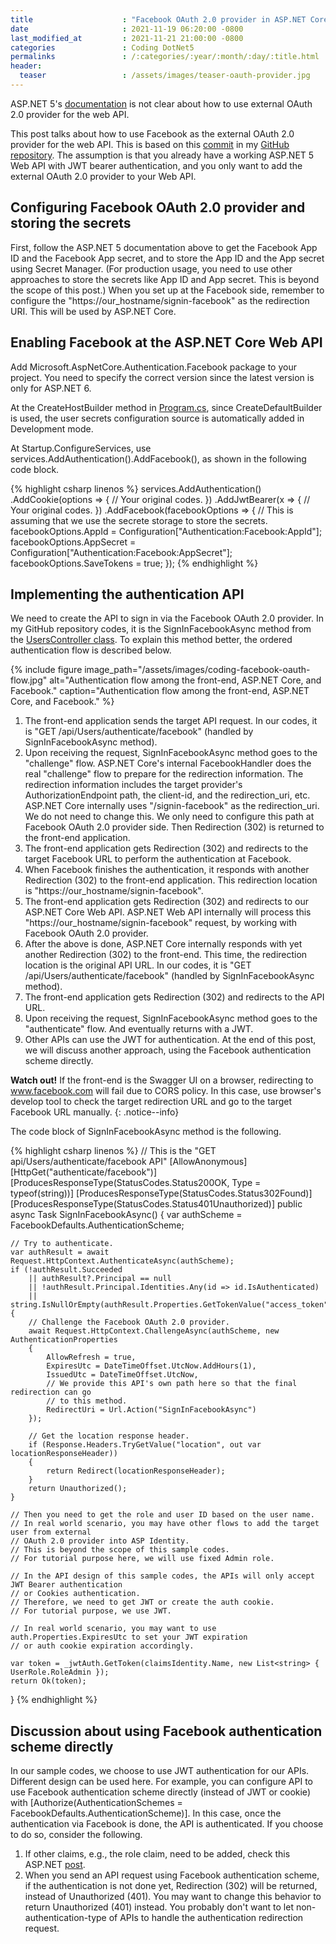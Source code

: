 ```yaml
---
title                    : "Facebook OAuth 2.0 provider in ASP.NET Core 5 Web API."
date                     : 2021-11-19 06:20:00 -0800
last_modified_at         : 2021-11-21 21:00:00 -0800
categories               : Coding DotNet5
permalinks               : /:categories/:year/:month/:day/:title.html
header:
  teaser                 : /assets/images/teaser-oauth-provider.jpg
---
```


ASP.NET 5's [documentation](https://docs.microsoft.com/en-us/aspnet/core/security/authentication/social/?view=aspnetcore-5.0&tabs=visual-studio) is not clear about how to use external OAuth 2.0 provider for the web API. 

This post talks about how to use Facebook as the external OAuth 2.0 provider for the web API. This is based on this [commit](https://github.com/charlehsin/net5-webapi-tutorial/commit/ef42ffa0f3633106fcb805001d38efca75595df6) in my [GitHub repository](https://github.com/charlehsin/net5-webapi-tutorial). The assumption is that you already have a working ASP.NET 5 Web API with JWT bearer authentication, and you only want to add the external OAuth 2.0 provider to your Web API.

## Configuring Facebook OAuth 2.0 provider and storing the secrets 

First, follow the ASP.NET 5 documentation above to get the Facebook App ID and the Facebook App secret, and to store the App ID and the App secret using Secret Manager. (For production usage, you need to use other approaches to store the secrets like App ID and App secret. This is beyond the scope of this post.) When you set up at the Facebook side, remember to configure the "https://our_hostname/signin-facebook" as the redirection URI. This will be used by ASP.NET Core.

## Enabling Facebook at the ASP.NET Core Web API

Add Microsoft.AspNetCore.Authentication.Facebook package to your project. You need to specify the correct version since the latest version is only for ASP.NET 6.

At the CreateHostBuilder method in [Program.cs](https://github.com/charlehsin/net5-webapi-tutorial/blob/main/TodoApi/Program.cs), since CreateDefaultBuilder is used, the user secrets configuration source is automatically added in Development mode.

At Startup.ConfigureServices, use services.AddAuthentication().AddFacebook(), as shown in the following code block.

{% highlight csharp linenos %}
services.AddAuthentication()
    .AddCookie(options =>
        {
            // Your original codes.
        })
    .AddJwtBearer(x =>
        {
            // Your original codes.
        })
    .AddFacebook(facebookOptions =>
        {
            // This is assuming that we use the secrete storage to store the secrets.
            facebookOptions.AppId = Configuration["Authentication:Facebook:AppId"];
            facebookOptions.AppSecret = Configuration["Authentication:Facebook:AppSecret"];
            facebookOptions.SaveTokens = true;
        });
{% endhighlight %}

## Implementing the authentication API

We need to create the API to sign in via the Facebook OAuth 2.0 provider. In my GitHub repository codes, it is the SignInFacebookAsync method from the [UsersController class](https://github.com/charlehsin/net5-webapi-tutorial/blob/main/TodoApi/Controllers/UsersController.cs). To explain this method better, the ordered authentication flow is described below.

{% include figure image_path="/assets/images/coding-facebook-oauth-flow.jpg" alt="Authentication flow among the front-end, ASP.NET Core, and Facebook." caption="Authentication flow among the front-end, ASP.NET Core, and Facebook." %}

1. The front-end application sends the target API request. In our codes, it is "GET /api/Users/authenticate/facebook" (handled by SignInFacebookAsync method).
2. Upon receiving the request, SignInFacebookAsync method goes to the "challenge" flow. ASP.NET Core's internal FacebookHandler does the real "challenge" flow to prepare for the redirection information. The redirection information includes the target provider's AuthorizationEndpoint path, the client-id, and the redirection_uri, etc. ASP.NET Core internally uses "/signin-facebook" as the redirection_uri. We do not need to change this. We only need to configure this path at Facebook OAuth 2.0 provider side. Then Redirection (302) is returned to the front-end application.
3. The front-end application gets Redirection (302) and redirects to the target Facebook URL to perform the authentication at Facebook.
4. When Facebook finishes the authentication, it responds with another Redirection (302) to the front-end application. This redirection location is "https://our_hostname/signin-facebook".
5. The front-end application gets Redirection (302) and redirects to our ASP.NET Core Web API. ASP.NET Web API internally will process this "https://our_hostname/signin-facebook" request, by working with Facebook OAuth 2.0 provider.
6. After the above is done, ASP.NET Core internally responds with yet another Redirection (302) to the front-end. This time, the redirection location is the original API URL. In our codes, it is "GET /api/Users/authenticate/facebook" (handled by SignInFacebookAsync method).
7. The front-end application gets Redirection (302) and redirects to the API URL.
8. Upon receiving the request, SignInFacebookAsync method goes to the "authenticate" flow. And eventually returns with a JWT.
9. Other APIs can use the JWT for authentication. At the end of this post, we will discuss another approach, using the Facebook authentication scheme directly.

**Watch out!** If the front-end is the Swagger UI on a browser, redirecting to www.facebook.com will fail due to CORS policy. In this case, use browser's develop tool to check the target redirection URL and go to the target Facebook URL manually.
{: .notice--info}

The code block of SignInFacebookAsync method is the following.

{% highlight csharp linenos %}
// This is the "GET api/Users/authenticate/facebook API"
[AllowAnonymous]
[HttpGet("authenticate/facebook")]
[ProducesResponseType(StatusCodes.Status200OK, Type = typeof(string))]
[ProducesResponseType(StatusCodes.Status302Found)]
[ProducesResponseType(StatusCodes.Status401Unauthorized)]
public async Task<IActionResult> SignInFacebookAsync()
{
    var authScheme = FacebookDefaults.AuthenticationScheme;

    // Try to authenticate.
    var authResult = await Request.HttpContext.AuthenticateAsync(authScheme);
    if (!authResult.Succeeded
        || authResult?.Principal == null
        || !authResult.Principal.Identities.Any(id => id.IsAuthenticated)
        || string.IsNullOrEmpty(authResult.Properties.GetTokenValue("access_token")))
    {
        // Challenge the Facebook OAuth 2.0 provider.
        await Request.HttpContext.ChallengeAsync(authScheme, new AuthenticationProperties
        {
            AllowRefresh = true,
            ExpiresUtc = DateTimeOffset.UtcNow.AddHours(1),
            IssuedUtc = DateTimeOffset.UtcNow,
            // We provide this API's own path here so that the final redirection can go
            // to this method.
            RedirectUri = Url.Action("SignInFacebookAsync")
        });

        // Get the location response header.
        if (Response.Headers.TryGetValue("location", out var locationResponseHeader))
        {
            return Redirect(locationResponseHeader);
        }
        return Unauthorized();
    }

    // Then you need to get the role and user ID based on the user name.
    // In real world scenario, you may have other flows to add the target user from external
    // OAuth 2.0 provider into ASP Identity.
    // This is beyond the scope of this sample codes.
    // For tutorial purpose here, we will use fixed Admin role.

    // In the API design of this sample codes, the APIs will only accept JWT Bearer authentication
    // or Cookies authentication.
    // Therefore, we need to get JWT or create the auth cookie.
    // For tutorial purpose, we use JWT.

    // In real world scenario, you may want to use auth.Properties.ExpiresUtc to set your JWT expiration
    // or auth cookie expiration accordingly.

    var token = _jwtAuth.GetToken(claimsIdentity.Name, new List<string> { UserRole.RoleAdmin });
    return Ok(token);
}
{% endhighlight %}

## Discussion about using Facebook authentication scheme directly

In our sample codes, we choose to use JWT authentication for our APIs. Different design can be used here. For example, you can configure API to use Facebook authentication scheme directly (instead of JWT or cookie) with [Authorize(AuthenticationSchemes = FacebookDefaults.AuthenticationScheme)]. In this case, once the authentication via Facebook is done, the API is authenticated. If you choose to do so, consider the following.
1. If other claims, e.g., the role claim, need to be added, check this ASP.NET [post](https://docs.microsoft.com/en-us/aspnet/core/security/authentication/claims?view=aspnetcore-6.0#extend-or-add-custom-claims-using-iclaimstransformation).
2. When you send an API request using Facebook authentication scheme, if the authentication is not done yet, Redirection (302) will be returned, instead of Unauthorized (401). You may want to change this behavior to return Unauthorized (401) instead. You probably don't want to let non-authentication-type of APIs to handle the authentication redirection request.
